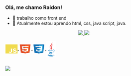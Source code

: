 ### Olá, me chamo Raidon!

- 🔭 trabalho como front end
- 🌱 Atualmente estou aprendo html, css, java script, java.

<div align="center">
  <a href="https://github.com/raidon">
  <img height="180em" src="https://github-readme-stats.vercel.app/api?username=raidon1&show_icons=true&theme=dark&include_all_commits=true&count_private=true"/>
  <img height="180em" src="https://github-readme-stats.vercel.app/api/top-langs/?username=raidon1&layout=compact&langs_count=7&theme=dark"/>
</div>

  <div style="display: inline_block"><br>
  <img align="center" alt="Raidon-Js" height="30" width="40" src="https://raw.githubusercontent.com/devicons/devicon/master/icons/javascript/javascript-plain.svg">
  <img align="center" alt="Raidon-HTML" height="30" width="40" src="https://raw.githubusercontent.com/devicons/devicon/master/icons/html5/html5-original.svg">
  <img align="center" alt="Raidon-CSS" height="30" width="40" src="https://raw.githubusercontent.com/devicons/devicon/master/icons/css3/css3-original.svg">
  <img align="center" alt="Raidon-CSS" height="50" width="30" src="https://raw.githubusercontent.com/devicons/devicon/master/icons/java/java-original.svg">
  </div>
 
  ##
  <div> 
  
  <a href="https://www.linkedin.com/in/raidon-rodrigues-0713a25a/" target="_blank"><img src="https://img.shields.io/badge/-LinkedIn-%230077B5?style=for-the-badge&logo=linkedin&logoColor=white" target="_blank"></a> 
 
